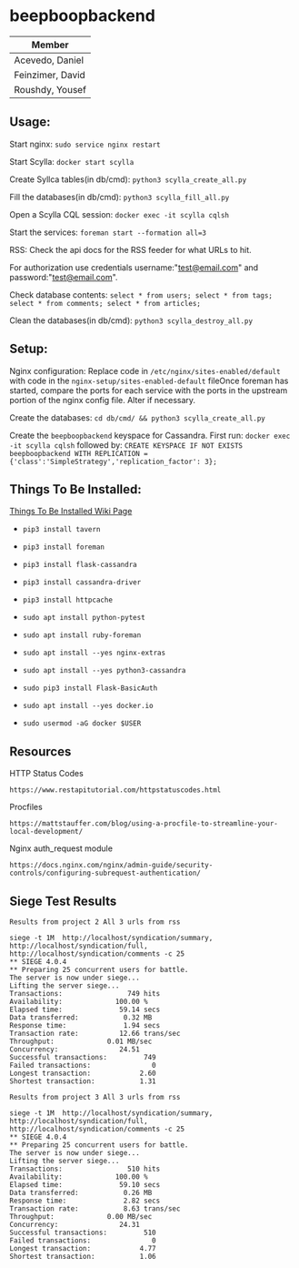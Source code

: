 ﻿# beepboopbackend

| Member           |
|------------------|
| Acevedo, Daniel  |
| Feinzimer, David |
| Roushdy, Yousef  |



## Usage:

Start nginx: `sudo service nginx restart`

Start Scylla: `docker start scylla`

Create Syllca tables(in db/cmd): `python3 scylla_create_all.py`

Fill the databases(in db/cmd): `python3 scylla_fill_all.py`

Open a Scylla CQL session: `docker exec -it scylla cqlsh`

Start the services: `foreman start --formation all=3`

RSS: Check the api docs for the RSS feeder for what URLs to hit.

For authorization use credentials username:"test@email.com" and password:"test@email.com".

Check database contents: `select * from users; select * from tags; select * from comments; select * from articles;`

Clean the databases(in db/cmd): `python3 scylla_destroy_all.py`



## Setup:

Nginx configuration:  Replace code in `/etc/nginx/sites-enabled/default` with code in the `nginx-setup/sites-enabled-default` fileOnce foreman has started, compare the ports for each service with the ports in the upstream portion of the nginx config file.  Alter if necessary.

Create the databases: `cd db/cmd/ && python3 scylla_create_all.py`

Create the `beepboopbackend` keyspace for Cassandra. First run: `docker exec -it scylla cqlsh` followed by: `CREATE KEYSPACE IF NOT EXISTS beepboopbackend WITH REPLICATION = {'class':'SimpleStrategy','replication_factor': 3};`



## Things To Be Installed:

[Things To Be Installed Wiki Page](https://github.com/kernelpop/beepboopbackend/wiki/Things-To-Be-Installed)
- `pip3 install tavern`

- `pip3 install foreman`

- `pip3 install flask-cassandra`

- `pip3 install cassandra-driver`

- `pip3 install httpcache`

- `sudo apt install python-pytest`

- `sudo apt install ruby-foreman`

- `sudo apt install --yes nginx-extras`

- `sudo apt install --yes python3-cassandra`

- `sudo pip3 install Flask-BasicAuth`

- `sudo apt install --yes docker.io`

- `sudo usermod -aG docker $USER`



## Resources

HTTP Status Codes

    https://www.restapitutorial.com/httpstatuscodes.html

Procfiles

    https://mattstauffer.com/blog/using-a-procfile-to-streamline-your-local-development/

Nginx auth_request module

    https://docs.nginx.com/nginx/admin-guide/security-controls/configuring-subrequest-authentication/
    
## Siege Test Results

    Results from project 2 All 3 urls from rss
    
    siege -t 1M  http://localhost/syndication/summary, http://localhost/syndication/full, http://localhost/syndication/comments -c 25 
    ** SIEGE 4.0.4
    ** Preparing 25 concurrent users for battle.
    The server is now under siege...
    Lifting the server siege...
    Transactions:		         749 hits
    Availability:		      100.00 %
    Elapsed time:		       59.14 secs
    Data transferred:	        0.32 MB
    Response time:		        1.94 secs
    Transaction rate:	       12.66 trans/sec
    Throughput:		        0.01 MB/sec
    Concurrency:		       24.51
    Successful transactions:         749
    Failed transactions:	           0
    Longest transaction:	        2.60
    Shortest transaction:	        1.31

    Results from project 3 All 3 urls from rss

    siege -t 1M  http://localhost/syndication/summary, http://localhost/syndication/full, http://localhost/syndication/comments -c 25 
    ** SIEGE 4.0.4
    ** Preparing 25 concurrent users for battle.
    The server is now under siege...
    Lifting the server siege...
    Transactions:		         510 hits
    Availability:		      100.00 %
    Elapsed time:		       59.10 secs
    Data transferred:	        0.26 MB
    Response time:		        2.82 secs
    Transaction rate:	        8.63 trans/sec
    Throughput:		        0.00 MB/sec
    Concurrency:		       24.31
    Successful transactions:         510
    Failed transactions:	           0
    Longest transaction:	        4.77
    Shortest transaction:	        1.06
